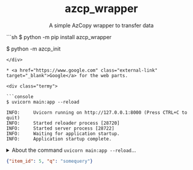 <div>
<p align="center">
   <h1 align="center"> azcp_wrapper</h1>
   <p align="center"> A simple AzCopy wrapper to transfer data
</p>

</div>

<div class="termy">
```sh
$ python -m pip install azcp_wrapper

$ python -m azcp_init

```
</div>

* <a href="https://www.google.com" class="external-link" target="_blank">Google</a> for the web parts.

<div class="termy">

```console
$ uvicorn main:app --reload

INFO:     Uvicorn running on http://127.0.0.1:8000 (Press CTRL+C to quit)
INFO:     Started reloader process [28720]
INFO:     Started server process [28722]
INFO:     Waiting for application startup.
INFO:     Application startup complete.
```

</div>

<details markdown="1">
<summary>About the command <code>uvicorn main:app --reload</code>...</summary>

The command `uvicorn main:app` refers to:

* `main`: the file `main.py` (the Python "module").
* `app`: the object created inside of `main.py` with the line `app = FastAPI()`.
* `--reload`: make the server restart after code changes. Only do this for development.

</details>

```JSON
{"item_id": 5, "q": "somequery"}
```
